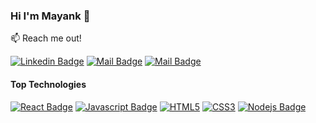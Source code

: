 ### Hi I'm Mayank 👋

<!--
**NOOBthDUDE/NOOBthDUDE** is a ✨ _special_ ✨ repository because its `README.md` (this file) appears on your GitHub profile.

Here are some ideas to get you started:

- 🔭 I’m currently working on ...
- 🌱 I’m currently learning ...
- 👯 I’m looking to collaborate on ...
- 🤔 I’m looking for help with ...
- 💬 Ask me about ...
- 📫 How to reach me: ...
- 😄 Pronouns: ...
- ⚡ Fun fact: ...
-->
:mailbox: Reach me out!

[![Linkedin Badge](https://img.shields.io/badge/-Mayank-0e76a8?style=flat&labelColor=0e76a8&logo=linkedin&logoColor=white)](https://www.linkedin.com/in/mayank-shekhar-b1b589203/) [![Mail Badge](https://img.shields.io/badge/-@_diablo_.__-e84393?style=flat&labelColor=e84393&logo=instagram&logoColor=white)](https://www.instagram.com/_diablo_.__/) [![Mail Badge](https://img.shields.io/badge/-mayankshekhar-c0392b?style=flat&labelColor=c0392b&logo=gmail&logoColor=white)](mailto:mayankshekharntrms1@gmail.com)

#### Top Technologies

<!-- TODO: Make technologies links takes you to repositories -->

[![React Badge](https://img.shields.io/badge/-React-61DBFB?style=for-the-badge&labelColor=black&logo=react&logoColor=61DBFB)](#) [![Javascript Badge](https://img.shields.io/badge/-Javascript-F0DB4F?style=for-the-badge&labelColor=black&logo=javascript&logoColor=F0DB4F)](#) [![HTML5](https://img.shields.io/badge/html5-%23E34F26.svg?style=for-the-badge&labelColor=black&logo=html5&logoColor=white)](#) [![CSS3](https://img.shields.io/badge/css3-%231572B6.svg?style=for-the-badge&labelColor=black&logo=css3&logoColor=white)](#) [![Nodejs Badge](https://img.shields.io/badge/-Nodejs-3C873A?style=for-the-badge&labelColor=black&logo=node.js&logoColor=3C873A)](#)


